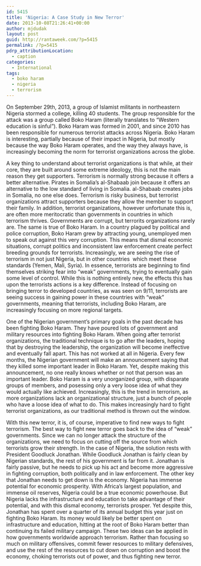 ```yaml
---
id: 5415
title: 'Nigeria: A Case Study in New Terror'
date: 2013-10-08T21:26:41+00:00
author: mjdudak
layout: post
guid: http://rantaweek.com/?p=5415
permalink: /?p=5415
pdrp_attributionLocation:
  - caption
categories:
  - International
tags:
  - boko haram
  - nigeria
  - terrorism
---
```

On September 29th, 2013, a group of Islamist militants in northeastern Nigeria stormed a college, killing 40 students. The group responsible for the attack was a group called Boko Haram (literally translates to &#8220;Western education is sinful&#8221;). Boko Haram was formed in 2001, and since 2010 has been responsible for numerous terrorist attacks across Nigeria. Boko Haram is interesting, partially because of their impact in Nigeria, but mostly because the way Boko Haram operates, and the way they always have, is increasingly becoming the norm for terrorist organizations across the globe.

A key thing to understand about terrorist organizations is that while, at their core, they are built around some extreme ideology, this is not the main reason they get supporters. Terrorism is normally strong because it offers a better alternative. Pirates in Somalia&#8217;s al-Shabaab join because it offers an alternative to the low standard of living in Somalia. al-Shabaab creates jobs in Somalia, no one else does. Terrorism is risky business, but terrorist organizations attract supporters because they allow the member to support their family. In addition, terrorist organizations, however unfortunate this is, are often more meritocratic than governments in countries in which terrorism thrives. Governments are corrupt, but terrorits organizations rarely are. The same is true of Boko Haram. In a country plagued by political and police corruption, Boko Haram grew by attracting young, unemployed men to speak out against this very corruption. This means that dismal economic situations, corrupt politics and inconsistent law enforcement create perfect breeding grounds for terrorists. Increasingly, we are seeing the rise of terrorism in not just Nigeria, but in other countries  which meet these standards (Yemen, Mali, Syria). In essence, terrorists are beginning to find themselves striking fear into &#8220;weak&#8221; governments, trying to eventually gain some level of control. While this is nothing entirely new, the effects this has upon the terrorists actions is a key difference. Instead of focusing on bringing terror to developed countries, as was seen on 9/11, terrorists are seeing success in gaining power in these countries with &#8220;weak&#8221; governments, meaning that terrorists, including Boko Haram, are increasingly focusing on more regional targets.

One of the Nigerian government&#8217;s primary goals in the past decade has been fighting Boko Haram. They have poured lots of government and military resources into fighting Boko Haram. When going after terrorist organizations, the traditional technique is to go after the leaders, hoping that by destroying the leadership, the organization will become ineffective and eventually fall apart. This has not worked at all in Nigeria. Every few months, the Nigerian government will make an announcement saying that they killed some important leader in Boko Haram. Yet, despite making this announcement, no one really knows whether or not that person was an important leader. Boko Haram is a very unorganized group, with disparate groups of members, and posessing only a very loose idea of what they would actually like achieved. Increasingly, this is the trend in terrorism, as more organizations lack an organizational structure, just a bunch of people who have a loose idea of what to do. This makes increasingly hard to fight terrorist organizations, as our traditional method is thrown out the window.

With this new terror, it is, of course, imperative to find new ways to fight terrorism. The best way to fight new terror goes back to the idea of &#8220;weak&#8221; governments. Since we can no longer attack the structure of the organizations, we need to focus on cutting off the source from which terrorists grow their strength. In the case of Nigeria, the solution rests with President Goodluck Jonathan. While Goodluck Jonathan is fairly clean by Nigerian standards, the rest of his government is far from it. Jonathan is fairly passive, but he needs to pick up his act and become more aggressive in fighting corruption, both politically and in law enforcement. The other key that Jonathan needs to get down is the economy. Nigeria has immense potential for economic prosperity. With Africa&#8217;s largest population, and immense oil reserves, Nigeria could be a true economic powerhouse. But Nigeria lacks the infrastructure and education to take advantage of their potential, and with this dismal economy, terrorists prosper. Yet despite this, Jonathan has spent over a quarter of its annual budget this year just on fighting Boko Haram. Its money would likely be better spent on infrastructure and education, hitting at the root of Boko Haram better than continuing its failed military campaign. These two ideas can be applied in how governments worldwide approach terrorism. Rather than focusing so much on military offensives, commit fewer resources to military defensives, and use the rest of the resources to cut down on corruption and boost the economy, choking terrorists out of power, and thus fighting new terror.